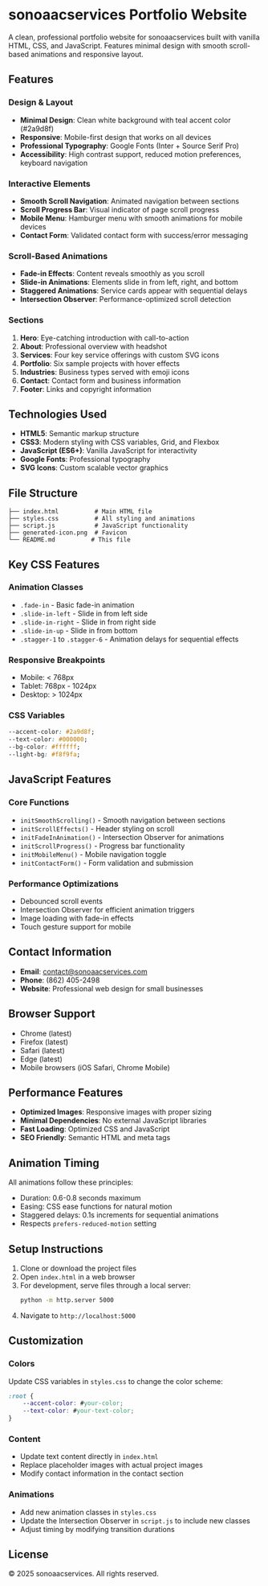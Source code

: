 # sonoaacservices Portfolio Website

A clean, professional portfolio website for sonoaacservices built with vanilla HTML, CSS, and JavaScript. Features minimal design with smooth scroll-based animations and responsive layout.

## Features

### Design & Layout
- **Minimal Design**: Clean white background with teal accent color (#2a9d8f)
- **Responsive**: Mobile-first design that works on all devices
- **Professional Typography**: Google Fonts (Inter + Source Serif Pro)
- **Accessibility**: High contrast support, reduced motion preferences, keyboard navigation

### Interactive Elements
- **Smooth Scroll Navigation**: Animated navigation between sections
- **Scroll Progress Bar**: Visual indicator of page scroll progress
- **Mobile Menu**: Hamburger menu with smooth animations for mobile devices
- **Contact Form**: Validated contact form with success/error messaging

### Scroll-Based Animations
- **Fade-in Effects**: Content reveals smoothly as you scroll
- **Slide-in Animations**: Elements slide in from left, right, and bottom
- **Staggered Animations**: Service cards appear with sequential delays
- **Intersection Observer**: Performance-optimized scroll detection

### Sections
1. **Hero**: Eye-catching introduction with call-to-action
2. **About**: Professional overview with headshot
3. **Services**: Four key service offerings with custom SVG icons
4. **Portfolio**: Six sample projects with hover effects
5. **Industries**: Business types served with emoji icons
6. **Contact**: Contact form and business information
7. **Footer**: Links and copyright information

## Technologies Used

- **HTML5**: Semantic markup structure
- **CSS3**: Modern styling with CSS variables, Grid, and Flexbox
- **JavaScript (ES6+)**: Vanilla JavaScript for interactivity
- **Google Fonts**: Professional typography
- **SVG Icons**: Custom scalable vector graphics

## File Structure

```
├── index.html          # Main HTML file
├── styles.css          # All styling and animations
├── script.js           # JavaScript functionality
├── generated-icon.png  # Favicon
└── README.md          # This file
```

## Key CSS Features

### Animation Classes
- `.fade-in` - Basic fade-in animation
- `.slide-in-left` - Slide in from left side
- `.slide-in-right` - Slide in from right side
- `.slide-in-up` - Slide in from bottom
- `.stagger-1` to `.stagger-6` - Animation delays for sequential effects

### Responsive Breakpoints
- Mobile: < 768px
- Tablet: 768px - 1024px
- Desktop: > 1024px

### CSS Variables
```css
--accent-color: #2a9d8f;
--text-color: #000000;
--bg-color: #ffffff;
--light-bg: #f8f9fa;
```

## JavaScript Features

### Core Functions
- `initSmoothScrolling()` - Smooth navigation between sections
- `initScrollEffects()` - Header styling on scroll
- `initFadeInAnimation()` - Intersection Observer for animations
- `initScrollProgress()` - Progress bar functionality
- `initMobileMenu()` - Mobile navigation toggle
- `initContactForm()` - Form validation and submission

### Performance Optimizations
- Debounced scroll events
- Intersection Observer for efficient animation triggers
- Image loading with fade-in effects
- Touch gesture support for mobile

## Contact Information

- **Email**: contact@sonoaacservices.com
- **Phone**: (862) 405-2498
- **Website**: Professional web design for small businesses

## Browser Support

- Chrome (latest)
- Firefox (latest)
- Safari (latest)
- Edge (latest)
- Mobile browsers (iOS Safari, Chrome Mobile)

## Performance Features

- **Optimized Images**: Responsive images with proper sizing
- **Minimal Dependencies**: No external JavaScript libraries
- **Fast Loading**: Optimized CSS and JavaScript
- **SEO Friendly**: Semantic HTML and meta tags

## Animation Timing

All animations follow these principles:
- Duration: 0.6-0.8 seconds maximum
- Easing: CSS ease functions for natural motion
- Staggered delays: 0.1s increments for sequential animations
- Respects `prefers-reduced-motion` setting

## Setup Instructions

1. Clone or download the project files
2. Open `index.html` in a web browser
3. For development, serve files through a local server:
   ```bash
   python -m http.server 5000
   ```
4. Navigate to `http://localhost:5000`

## Customization

### Colors
Update CSS variables in `styles.css` to change the color scheme:
```css
:root {
    --accent-color: #your-color;
    --text-color: #your-text-color;
}
```

### Content
- Update text content directly in `index.html`
- Replace placeholder images with actual project images
- Modify contact information in the contact section

### Animations
- Add new animation classes in `styles.css`
- Update the Intersection Observer in `script.js` to include new classes
- Adjust timing by modifying transition durations

## License

© 2025 sonoaacservices. All rights reserved.